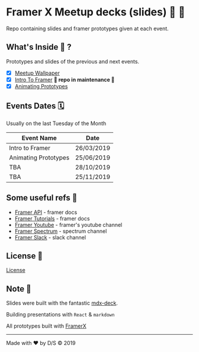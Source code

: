 # Framer X Meetup decks (slides) 🦄 🤩

Repo containing slides and framer prototypes given at each event.

## What's Inside 🤷‍ ? 

Prototypes and slides of the previous and next events.

- [x] [Meetup Wallpaper](./meetup-wallpaper)
- [x] [Intro To Framer](./intro-to-framer) **🚧 repo in maintenance 🚧**
- [x] [Animating Prototypes](./animating-prototypes)

## Events Dates 🗓

Usually on the last Tuesday of the Month

Event Name | Date |
--- | --- 
Intro to Framer | 26/03/2019
Animating Prototypes | 25/06/2019
TBA | 28/10/2019
TBA | 25/11/2019

## Some useful refs 🙇‍

- [Framer API](https://www.framer.com/api) - framer docs
- [Framer Tutorials](https://www.framer.com/api) - framer docs
- [Framer Youtube](https://www.youtube.com/channel/UCW5gUZ7lKGrAbLOkHv2xfbw) - framer's youtube channel
- [Framer Spectrum](https://spectrum.chat/framer/?tab=posts) -  spectrum channel
- [Framer Slack](https://slofile.com/slack/framer) - slack channel


## License 📄

[License](./LICENSE)

## Note 📝

Slides were built with the fantastic [mdx-deck](https://github.com/jxnblk/mdx-deck).

Building presentations with `React` & `markdown`

All prototypes built with [FramerX](https://www.framer.com/)

---

Made with ❤️ by D/S &copy; 2019
